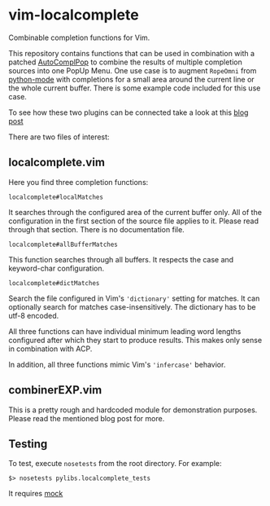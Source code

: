 vim-localcomplete
=================

Combinable completion functions for Vim.

This repository contains functions that can be used in combination with a patched
[AutoComplPop](https://github.com/dirkwallenstein/vim-autocomplpop) to combine the results of
multiple completion sources into one PopUp Menu.  One use case is to
augment `RopeOmni` from [python-mode](https://github.com/klen/python-mode) with
completions for a small area around the current line or the whole current buffer.
There is some example code included for this use case.

To see how these two plugins can be connected take a look at this
[blog post](http://vertuxeltes.blogspot.de/2013/05/powerful-insert-mode-completion.html)

There are two files of interest:

localcomplete.vim
-----------------
Here you find three completion functions:

    localcomplete#localMatches

It searches through the configured area of the current buffer only.  All of the
configuration in the first section of the source file applies to it.  Please
read through that section.  There is no documentation file.

    localcomplete#allBufferMatches

This function searches through all buffers.  It respects the case and
keyword-char configuration.

    localcomplete#dictMatches

Search the file configured in Vim's `'dictionary'` setting for matches.  It can
optionally search for matches case-insensitively.  The dictionary has to be
utf-8 encoded.

All three functions can have individual minimum leading word lengths configured
after which they start to produce results.  This makes only sense in
combination with ACP.

In addition, all three functions mimic Vim's `'infercase'` behavior.

combinerEXP.vim
---------------
This is a pretty rough and hardcoded module for demonstration purposes.  Please
read the mentioned blog post for more.

Testing
-------
To test, execute `nosetests` from the root directory. For example:

    $> nosetests pylibs.localcomplete_tests

It requires [mock](https://pypi.python.org/pypi/mock)
